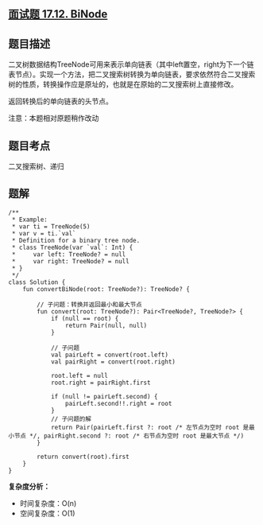 ## [面试题 17.12. BiNode](https://leetcode.cn/problems/binode-lcci/)

## 题目描述

二叉树数据结构TreeNode可用来表示单向链表（其中left置空，right为下一个链表节点）。实现一个方法，把二叉搜索树转换为单向链表，要求依然符合二叉搜索树的性质，转换操作应是原址的，也就是在原始的二叉搜索树上直接修改。

返回转换后的单向链表的头节点。

注意：本题相对原题稍作改动

## 题目考点

二叉搜索树、递归

## 题解
 
```
/**
 * Example:
 * var ti = TreeNode(5)
 * var v = ti.`val`
 * Definition for a binary tree node.
 * class TreeNode(var `val`: Int) {
 *     var left: TreeNode? = null
 *     var right: TreeNode? = null
 * }
 */
class Solution {
    fun convertBiNode(root: TreeNode?): TreeNode? {

        // 子问题：转换并返回最小和最大节点
        fun convert(root: TreeNode?): Pair<TreeNode?, TreeNode?> {
            if (null == root) {
                return Pair(null, null)
            }

            // 子问题
            val pairLeft = convert(root.left)
            val pairRight = convert(root.right)

            root.left = null
            root.right = pairRight.first

            if (null != pairLeft.second) {
                pairLeft.second!!.right = root
            }
            // 子问题的解
            return Pair(pairLeft.first ?: root /* 左节点为空时 root 是最小节点 */, pairRight.second ?: root /* 右节点为空时 root 是最大节点 */)
        }

        return convert(root).first
    }
}
```

**复杂度分析：**

- 时间复杂度：O(n)
- 空间复杂度：O(1) 
